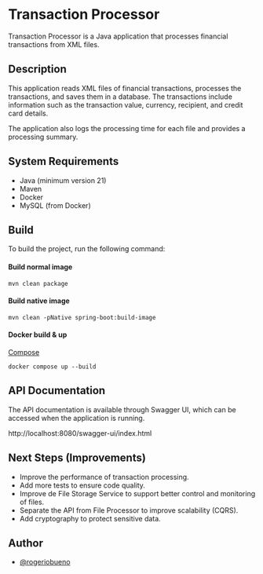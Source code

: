 # Transaction Processor

Transaction Processor is a Java application that processes financial transactions from XML files.

## Description

This application reads XML files of financial transactions, processes the transactions, and saves them in a database.
The transactions include information such as the transaction value, currency, recipient, and credit card details.

The application also logs the processing time for each file and provides a processing summary.

## System Requirements

* Java (minimum version 21)
* Maven
* Docker
* MySQL (from Docker)

## Build

To build the project, run the following command:

#### Build normal image

```
mvn clean package
```

#### Build native image

```
mvn clean -pNative spring-boot:build-image
```

#### Docker build & up

[Compose](./docker/docker-compose.yml)

```
docker compose up --build
```

## API Documentation

The API documentation is available through Swagger UI, which can be accessed when the application is running.

http://localhost:8080/swagger-ui/index.html

## Next Steps (Improvements)

* Improve the performance of transaction processing.
* Add more tests to ensure code quality.
* Improve de File Storage Service to support better control and monitoring of files.
* Separate the API from File Processor to improve scalability (CQRS).
* Add cryptography to protect sensitive data.

## Author

- [@rogeriobueno](https://github.com/rogeriobueno)